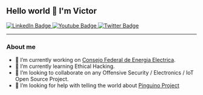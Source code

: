 ## Hello world 👋 I'm Victor

<div id="badges">
  <a href="https://www.linkedin.com/in/vvillarreal1983/">
    <img src="https://img.shields.io/badge/LinkedIn-blue?style=for-the-badge&logo=linkedin&logoColor=white" alt="LinkedIn Badge"/>
  </a>
  <a href="https://www.youtube.com/channel/UC1qs-_UwE5xk3PmDo1jx2ig">
    <img src="https://img.shields.io/badge/YouTube-red?style=for-the-badge&logo=youtube&logoColor=white" alt="Youtube Badge"/>
  </a>
  <a href="https://twitter.com/mefhigoseth">
    <img src="https://img.shields.io/badge/Twitter-blue?style=for-the-badge&logo=twitter&logoColor=white" alt="Twitter Badge"/>
  </a>
</div>

---

### About me

- 🔭 I’m currently working on [Consejo Federal de Energia Electrica](https://www.cfee.gob.ar/).
- 🌱 I’m currently learning Ethical Hacking.
- 👯 I’m looking to collaborate on any Offensive Security / Electronics / IoT Open Source Project.
- 🤔 I’m looking for help with telling the world about [Pinguino Project](https://www.pinguino.cc/)
